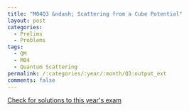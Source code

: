 ```yaml
---
title: "M04Q3 &ndash; Scattering from a Cube Potential"
layout: post
categories:
  - Prelims
  - Problems
tags:
  - QM
  - M04
  - Quantum Scattering
permalink: /:categories/:year/:month/Q3:output_ext
comments: false
---
```

<object data="2004M3Q.pdf" type="application/pdf" width="100%" height="500"></object>
<div class="message"><a href='https://princetonprelim.com/prelim/13/'>Check for solutions to this year's exam</a></div>